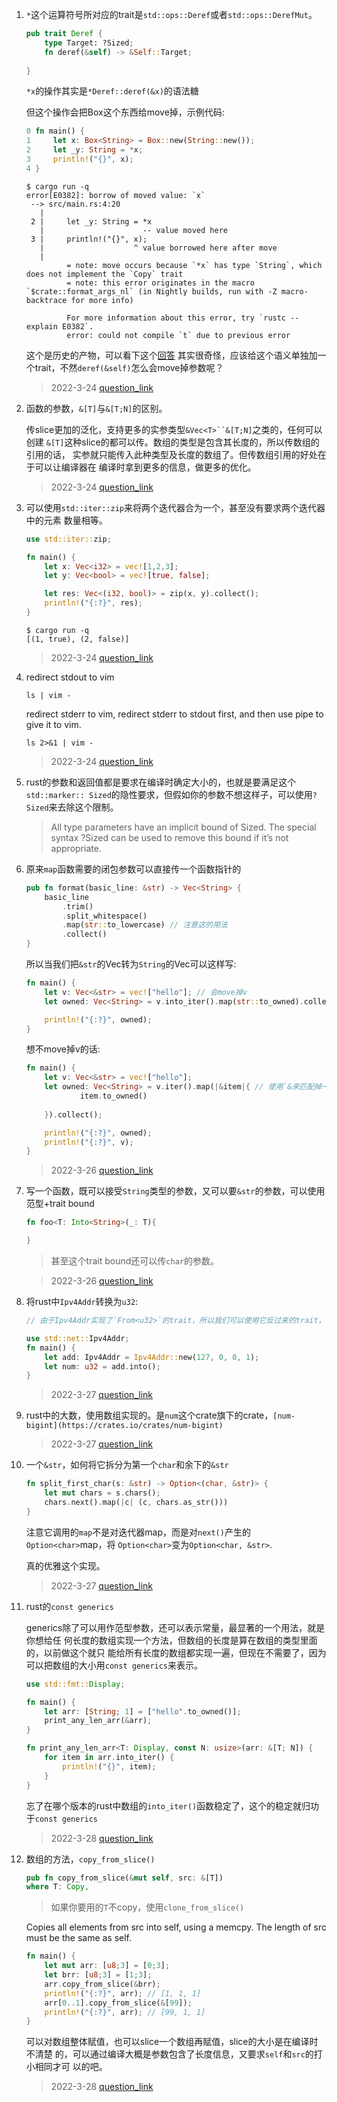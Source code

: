 1. `*`这个运算符号所对应的trait是`std::ops::Deref`或者`std::ops::DerefMut`。
    
   ```rust
   pub trait Deref {
       type Target: ?Sized;
       fn deref(&self) -> &Self::Target;
           
   }
   ```

   `*x`的操作其实是`*Deref::deref(&x)`的语法糖

   但这个操作会把Box这个东西给move掉，示例代码:

   ```rust
   0 fn main() {
   1     let x: Box<String> = Box::new(String::new());
   2     let _y: String = *x;
   3     println!("{}", x);
   4 }
   ```

   ```shell
   $ cargo run -q
   error[E0382]: borrow of moved value: `x`
    --> src/main.rs:4:20
      |
    2 |     let _y: String = *x
      |                      -- value moved here
    3 |     println!("{}", x);
      |                    ^ value borrowed here after move
      |
            = note: move occurs because `*x` has type `String`, which does not implement the `Copy` trait
            = note: this error originates in the macro `$crate::format_args_nl` (in Nightly builds, run with -Z macro-backtrace for more info)

            For more information about this error, try `rustc --explain E0382`.
            error: could not compile `t` due to previous error
   ```

   这个是历史的产物，可以看下这个[回答](https://stackoverflow.com/questions/42264041/how-do-i-get-an-owned-value-out-of-a-box)
   其实很奇怪，应该给这个语义单独加一个trait，不然`deref(&self)`怎么会move掉参数呢？

   > 2022-3-24 [question_link](https://stackoverflow.com/questions/71580696/whats-the-difference-between-operator-and-deref-method)

2. 函数的参数，`&[T]`与`&[T;N]`的区别。

   传slice更加的泛化，支持更多的实参类型`&Vec<T>``&[T;N]`之类的，任何可以创建
   `&[T]`这种slice的都可以传。数组的类型是包含其长度的，所以传数组的引用的话，
   实参就只能传入此种类型及长度的数组了。但传数组引用的好处在于可以让编译器在
   编译时拿到更多的信息，做更多的优化。

   > 2022-3-24 [question_link](https://stackoverflow.com/questions/71586633/what-is-the-difference-between-taking-a-slice-and-taking-a-reference-to-an-array/71586719#71586719)


3. 可以使用`std::iter::zip`来将两个迭代器合为一个，甚至没有要求两个迭代器中的元素
   数量相等。

   ```rust
   use std::iter::zip;

   fn main() {
       let x: Vec<i32> = vec![1,2,3];
       let y: Vec<bool> = vec![true, false];

       let res: Vec<(i32, bool)> = zip(x, y).collect();
       println!("{:?}", res);
   }
   ```

   ```shell
   $ cargo run -q
   [(1, true), (2, false)]
   ```


   > 2022-3-24 [question_link](https://stackoverflow.com/questions/71594073/filter-a-vector-using-a-boolean-array/71594147#71594147)

4. redirect stdout to vim
  
   `ls | vim -`

   redirect stderr to vim, redirect stderr to stdout first, and then use pipe to give it to vim.

   `ls 2>&1 | vim -`

   > 2022-3-24 [question_link](https://stackoverflow.com/questions/2342826/how-can-i-pipe-stderr-and-not-stdout)

5. rust的参数和返回值都是要求在编译时确定大小的，也就是要满足这个`std::marker::
   Sized`的隐性要求，但假如你的参数不想这样子，可以使用`?Sized`来去除这个限制。

   > All type parameters have an implicit bound of Sized. The special syntax 
   ?Sized can be used to remove this bound if it’s not appropriate.

6. 原来`map`函数需要的闭包参数可以直接传一个函数指针的
  
   ```rust
   pub fn format(basic_line: &str) -> Vec<String> {
       basic_line
           .trim()
           .split_whitespace()
           .map(str::to_lowercase) // 注意这的用法
           .collect()
   } 
   ```

   所以当我们把`&str`的Vec转为`String`的Vec可以这样写:  
   

   ```rust
   fn main() {
       let v: Vec<&str> = vec!["hello"]; // 会move掉v
       let owned: Vec<String> = v.into_iter().map(str::to_owned).collect();

       println!("{:?}", owned);
   }
   ```

   想不move掉v的话:

   ```rust
   fn main() {
       let v: Vec<&str> = vec!["hello"];
       let owned: Vec<String> = v.iter().map(|&item|{ // 使用`&来匹配掉一个&`
               item.to_owned()
                   
       }).collect();

       println!("{:?}", owned);
       println!("{:?}", v);
   }
   ```
   > 2022-3-26 [question_link](https://stackoverflow.com/questions/71615447/how-to-split-line-in-rust)

7. 写一个函数，既可以接受`String`类型的参数，又可以要`&str`的参数，可以使用范型+trait bound

   ```rust
   fn foo<T: Into<String>(_: T){

   }
   ```

   > 甚至这个trait bound还可以传`char`的参数。

   > 2022-3-26 [question_link](https://stackoverflow.com/questions/71613464/is-it-possible-to-create-a-function-that-accepts-optionstring-or-optionstr)

8. 将rust中`Ipv4Addr`转换为`u32`: 
   
   ```rust
   // 由于Ipv4Addr实现了`From<u32>`的trait，所以我们可以使用它反过来的trait，`Into`

   use std::net::Ipv4Addr;
   fn main() {
       let add: Ipv4Addr = Ipv4Addr::new(127, 0, 0, 1);
       let num: u32 = add.into();
   }
   ```

   > 2022-3-27 [question_link](https://stackoverflow.com/questions/71632582/how-to-convert-an-ip-to-a-i32-and-back-in-rust)

9. rust中的大数，使用数组实现的。是`num`这个crate旗下的crate，`[num-bigint](https://crates.io/crates/num-bigint)`

   > 2022-3-27 [question_link](https://stackoverflow.com/questions/71630159/how-can-i-convert-u32-datatype-to-bigint-in-rust)

10. 一个`&str`，如何将它拆分为第一个`char`和余下的`&str`
   
    ```rust
    fn split_first_char(s: &str) -> Option<(char, &str)> {
        let mut chars = s.chars();
        chars.next().map(|c| (c, chars.as_str()))
    }
    ```

    注意它调用的`map`不是对迭代器map，而是对`next()`产生的`Option<char>`map，将
    `Option<char>`变为`Option<char, &str>`.

    真的优雅这个实现。

    > 2022-3-27 [question_link](https://stackoverflow.com/questions/71628761/how-to-split-a-string-into-the-first-character-and-the-rest)

11. rust的`const generics`

    generics除了可以用作范型参数，还可以表示常量，最显著的一个用法，就是你想给任
    何长度的数组实现一个方法，但数组的长度是算在数组的类型里面的，以前做这个就只
    能给所有长度的数组都实现一遍，但现在不需要了，因为可以把数组的大小用`const
    generics`来表示。

    ```rust
	use std::fmt::Display;

	fn main() {
		let arr: [String; 1] = ["hello".to_owned()];
		print_any_len_arr(&arr);
	}

	fn print_any_len_arr<T: Display, const N: usize>(arr: &[T; N]) {
		for item in arr.into_iter() {
			println!("{}", item);
		}
	}
	```	

    忘了在哪个版本的rust中数组的`into_iter()`函数稳定了，这个的稳定就归功于`const generics`

    > 2022-3-28 [question_link](https://stackoverflow.com/questions/71640770/is-this-the-most-efficient-way-to-append-an-array-to-a-slice) 

12. 数组的方法，`copy_from_slice()`

    ```rust
    pub fn copy_from_slice(&mut self, src: &[T])
	where T: Copy, 
 	```
	
    > 如果你要用的`T`不copy，使用`clone_from_slice()`

	Copies all elements from src into self, using a memcpy. The length of src 
    must be the same as self.	

    ```rust
    fn main() {
		let mut arr: [u8;3] = [0;3];
		let brr: [u8;3] = [1;3];
		arr.copy_from_slice(&brr);
		println!("{:?}", arr); // [1, 1, 1]
		arr[0..1].copy_from_slice(&[99]);
		println!("{:?}", arr); // [99, 1, 1]
	}
 	```

	可以对数组整体赋值，也可以slice一个数组再赋值，slice的大小是在编译时不清楚
    的，可以通过编译大概是参数包含了长度信息，又要求`self`和`src`的打小相同才可
    以的吧。

    > 2022-3-28 [question_link](https://stackoverflow.com/questions/71640770/is-this-the-most-efficient-way-to-append-an-array-to-a-slice) 
